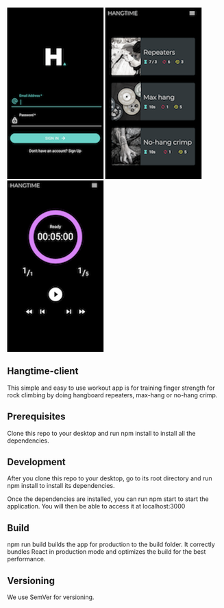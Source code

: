 ![App demo](image/login.png) ![App demo](image/workouts.png) ![App demo](image/timer.png)
## Hangtime-client
This simple and easy to use workout app is for training finger strength for rock climbing by doing hangboard repeaters, max-hang or no-hang crimp.

## Prerequisites
Clone this repo to your desktop and run npm install to install all the dependencies.

## Development
After you clone this repo to your desktop, go to its root directory and run npm install to install its dependencies.

Once the dependencies are installed, you can run npm start to start the application. You will then be able to access it at localhost:3000

## Build
npm run build builds the app for production to the build folder. It correctly bundles React in production mode and optimizes the build for the best performance.

## Versioning
We use SemVer for versioning.
